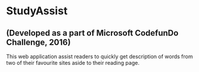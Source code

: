 # StudyAssist
## (Developed as a part of Microsoft CodefunDo Challenge, 2016)
This web application assist readers to quickly get description of words from two of their favourite sites aside to their reading page. 
